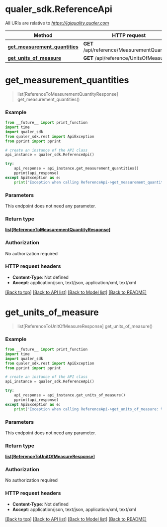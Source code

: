 # qualer_sdk.ReferenceApi

All URIs are relative to *https://jgiquality.qualer.com*

Method | HTTP request | Description
------------- | ------------- | -------------
[**get_measurement_quantities**](ReferenceApi.md#get_measurement_quantities) | **GET** /api/reference/MeasurementQuantities | 
[**get_units_of_measure**](ReferenceApi.md#get_units_of_measure) | **GET** /api/reference/UnitsOfMeasure | 


# **get_measurement_quantities**
> list[ReferenceToMeasurementQuantityResponse] get_measurement_quantities()



### Example
```python
from __future__ import print_function
import time
import qualer_sdk
from qualer_sdk.rest import ApiException
from pprint import pprint

# create an instance of the API class
api_instance = qualer_sdk.ReferenceApi()

try:
    api_response = api_instance.get_measurement_quantities()
    pprint(api_response)
except ApiException as e:
    print("Exception when calling ReferenceApi->get_measurement_quantities: %s\n" % e)
```

### Parameters
This endpoint does not need any parameter.

### Return type

[**list[ReferenceToMeasurementQuantityResponse]**](ReferenceToMeasurementQuantityResponse.md)

### Authorization

No authorization required

### HTTP request headers

 - **Content-Type**: Not defined
 - **Accept**: application/json, text/json, application/xml, text/xml

[[Back to top]](#) [[Back to API list]](../README.md#documentation-for-api-endpoints) [[Back to Model list]](../README.md#documentation-for-models) [[Back to README]](../README.md)

# **get_units_of_measure**
> list[ReferenceToUnitOfMeasureResponse] get_units_of_measure()



### Example
```python
from __future__ import print_function
import time
import qualer_sdk
from qualer_sdk.rest import ApiException
from pprint import pprint

# create an instance of the API class
api_instance = qualer_sdk.ReferenceApi()

try:
    api_response = api_instance.get_units_of_measure()
    pprint(api_response)
except ApiException as e:
    print("Exception when calling ReferenceApi->get_units_of_measure: %s\n" % e)
```

### Parameters
This endpoint does not need any parameter.

### Return type

[**list[ReferenceToUnitOfMeasureResponse]**](ReferenceToUnitOfMeasureResponse.md)

### Authorization

No authorization required

### HTTP request headers

 - **Content-Type**: Not defined
 - **Accept**: application/json, text/json, application/xml, text/xml

[[Back to top]](#) [[Back to API list]](../README.md#documentation-for-api-endpoints) [[Back to Model list]](../README.md#documentation-for-models) [[Back to README]](../README.md)

